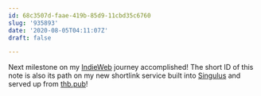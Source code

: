 ```yaml
---
id: 68c3507d-faae-419b-85d9-11cbd35c6760
slug: '935893'
date: '2020-08-05T04:11:07Z'
draft: false

---
```


Next milestone on my [IndieWeb](https://indieweb.org) journey accomplished! The short ID of this note is also its path on my new shortlink service built into [Singulus](https://github.com/craftyphotons/singulus) and served up from [thb.pub](https://thb.pub)!
